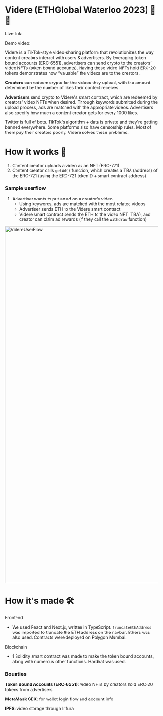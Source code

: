 # Videre (ETHGlobal Waterloo 2023) 🎥 💸
Live link: 

Demo video:

Videre is a TikTok-style video-sharing platform that revolutionizes the way content creators interact with users & advertisers. By leveraging token bound accounts (ERC-6551), advertisers can send crypto to the creators’ video NFTs (token bound accounts). Having these video NFTs hold ERC-20 tokens demonstrates how “valuable” the videos are to the creators.

**Creators** can redeem crypto for the videos they upload, with the amount determined by the number of likes their content receives.

**Advertisers** send crypto to Videre's smart contract, which are redeemed by creators' video NFTs when desired. Through keywords submitted during the upload process, ads are matched with the appropriate videos. Advertisers also specify how much a content creator gets for every 1000 likes.

Twitter is full of bots. TikTok's algorithm + data is private and they're getting banned everywhere. Some platforms also have censorship rules. Most of them pay their creators poorly. Videre solves these problems.


# How it works 🧠
1. Content creator uploads a video as an NFT (ERC-721)
2. Content creator calls `getAd()` function, which creates a TBA (address) of the ERC-721 (using the ERC-721 tokenID + smart contract address)

### Sample userflow
1. Advertiser wants to put an ad on a creator's video
    - Using keywords, ads are matched with the most related videos
    - Advertiser sends ETH to the Videre smart contract
    - Videre smart contract sends the ETH to the video NFT (TBA), and creator can claim ad rewards (if they call the `withdraw` function)
<img width="1176" alt="VidereUserFlow" src="https://github.com/RexanWONG/Videre/assets/66754344/1b7fb509-c79d-43a7-b0bb-9998938f82cd">

# How it's made 🛠️
Frontend
- We used React and Next.js, written in TypeScript. `truncateEthAddress` was imported to truncate the ETH address on the navbar. Ethers was also used. Contracts were deployed on Polygon Mumbai.

Blockchain
- 1 Solidity smart contract was made to make the token bound accounts, along with numerous other functions. Hardhat was used. 

### Bounties
 
**Token Bound Accounts (ERC-6551)**: video NFTs by creators hold ERC-20 tokens from advertisers

**MetaMask SDK**: for wallet login flow and account info

**IPFS**: video storage through Infura
